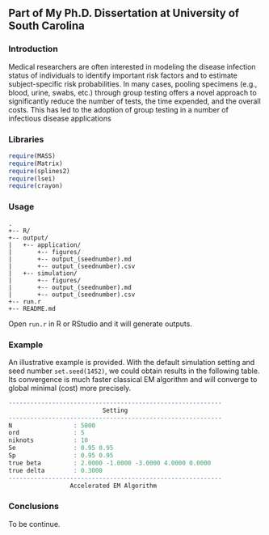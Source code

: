 ## Part of My Ph.D. Dissertation at University of South Carolina

### Introduction
Medical researchers are often interested in modeling the disease infection status of individuals to identify important risk factors and to estimate subject-specific risk probabilities. In many cases, pooling specimens (e.g., blood, urine, swabs, etc.) through group testing offers a novel approach to significantly reduce the number of tests, the time expended, and the overall costs. This has led to the adoption of group testing in a number of infectious disease applications

### Libraries
```r
require(MASS)
require(Matrix)
require(splines2)
require(lsei)
require(crayon)
```

### Usage
```
.
+-- R/
+-- output/
|   +-- application/
|       +-- figures/
|       +-- output_(seednumber).md
|		+-- output_(seednumber).csv
|   +-- simulation/
|       +-- figures/
|       +-- output_(seednumber).md
|		+-- output_(seednumber).csv
+-- run.r
+-- README.md
```
Open `run.r` in R or RStudio and it will generate outputs.

### Example
An illustrative example is provided. With the default simulation setting and seed number `set.seed(1452)`, we could obtain results in the following table. Its convergence is much faster classical EM algorithm and will converge to global minimal (cost) more precisely.

```r
-----------------------------------------------------------
                          Setting
-----------------------------------------------------------
N                 : 5000
ord               : 5
niknots           : 10
Se                : 0.95 0.95
Sp                : 0.95 0.95
true beta         : 2.0000 -1.0000 -3.0000 4.0000 0.0000
true delta        : 0.3000
-----------------------------------------------------------
                 Accelerated EM Algorithm
```

### Conclusions
To be continue. 